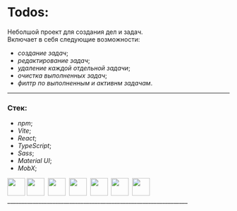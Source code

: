 # Todos:

Неболшой проект для создания дел и задач.  
Включает в себя следующие возможности:
* *создание задач*;
* *редактирование задач*;
* *удаление каждой отдельной задачи*;
* *очистка выполненных задач*;
* *филтр по выполненным и активнм задачам*.
***
### Стек:

* *npm*;
* *Vite*;
* *React*;
* *TypeScript*;
* *Sass*;
* *Material UI*;
* *MobX*;

<img width="40" src="https://cdn.jsdelivr.net/gh/devicons/devicon/icons/react/react-original.svg" />
<img width="40" src="https://cdn.jsdelivr.net/gh/devicons/devicon@latest/icons/typescript/typescript-original.svg" />&nbsp;
<img width="40" src="https://cdn.jsdelivr.net/gh/devicons/devicon@latest/icons/materialui/materialui-plain.svg" />&nbsp;
<img width="40" src="https://cdn.jsdelivr.net/gh/devicons/devicon@latest/icons/sass/sass-original.svg" />&nbsp;
<img width="40" src="https://cdn.jsdelivr.net/gh/devicons/devicon@latest/icons/mobx/mobx-original.svg" />&nbsp;
<img width="40" src="https://cdn.jsdelivr.net/gh/devicons/devicon@latest/icons/vite/vite-original-wordmark.svg" />&nbsp;
<img width="40" src="https://cdn.jsdelivr.net/gh/devicons/devicon@latest/icons/npm/npm-original-wordmark.svg" />&nbsp;
  ________________________________________________________________


